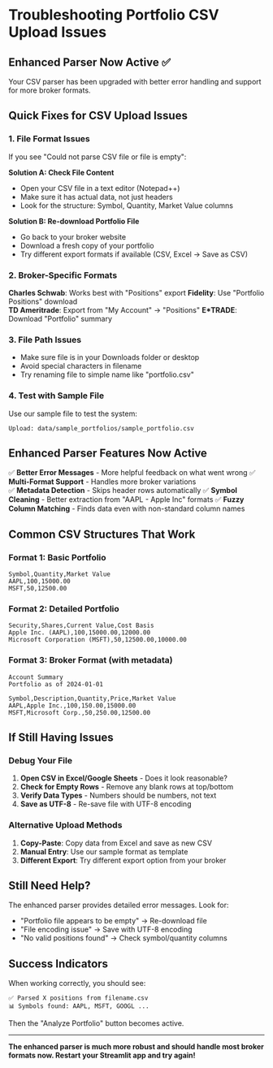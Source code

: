 # Troubleshooting Portfolio CSV Upload Issues

## Enhanced Parser Now Active ✅

Your CSV parser has been upgraded with better error handling and support for more broker formats.

## Quick Fixes for CSV Upload Issues

### 1. **File Format Issues**
If you see "Could not parse CSV file or file is empty":

**Solution A: Check File Content**
- Open your CSV file in a text editor (Notepad++)
- Make sure it has actual data, not just headers
- Look for the structure: Symbol, Quantity, Market Value columns

**Solution B: Re-download Portfolio File**
- Go back to your broker website
- Download a fresh copy of your portfolio
- Try different export formats if available (CSV, Excel → Save as CSV)

### 2. **Broker-Specific Formats**

**Charles Schwab**: Works best with "Positions" export
**Fidelity**: Use "Portfolio Positions" download  
**TD Ameritrade**: Export from "My Account" → "Positions"
**E*TRADE**: Download "Portfolio" summary

### 3. **File Path Issues**
- Make sure file is in your Downloads folder or desktop
- Avoid special characters in filename
- Try renaming file to simple name like "portfolio.csv"

### 4. **Test with Sample File**
Use our sample file to test the system:
```
Upload: data/sample_portfolios/sample_portfolio.csv
```

## Enhanced Parser Features Now Active

✅ **Better Error Messages** - More helpful feedback on what went wrong
✅ **Multi-Format Support** - Handles more broker variations  
✅ **Metadata Detection** - Skips header rows automatically
✅ **Symbol Cleaning** - Better extraction from "AAPL - Apple Inc" formats
✅ **Fuzzy Column Matching** - Finds data even with non-standard column names

## Common CSV Structures That Work

### Format 1: Basic Portfolio
```
Symbol,Quantity,Market Value
AAPL,100,15000.00
MSFT,50,12500.00
```

### Format 2: Detailed Portfolio  
```
Security,Shares,Current Value,Cost Basis
Apple Inc. (AAPL),100,15000.00,12000.00
Microsoft Corporation (MSFT),50,12500.00,10000.00
```

### Format 3: Broker Format (with metadata)
```
Account Summary
Portfolio as of 2024-01-01

Symbol,Description,Quantity,Price,Market Value
AAPL,Apple Inc.,100,150.00,15000.00
MSFT,Microsoft Corp.,50,250.00,12500.00
```

## If Still Having Issues

### Debug Your File
1. **Open CSV in Excel/Google Sheets** - Does it look reasonable?
2. **Check for Empty Rows** - Remove any blank rows at top/bottom
3. **Verify Data Types** - Numbers should be numbers, not text
4. **Save as UTF-8** - Re-save file with UTF-8 encoding

### Alternative Upload Methods
1. **Copy-Paste**: Copy data from Excel and save as new CSV
2. **Manual Entry**: Use our sample format as template
3. **Different Export**: Try different export option from your broker

## Still Need Help?

The enhanced parser provides detailed error messages. Look for:
- "Portfolio file appears to be empty" → Re-download file
- "File encoding issue" → Save with UTF-8 encoding  
- "No valid positions found" → Check symbol/quantity columns

## Success Indicators

When working correctly, you should see:
```
✅ Parsed X positions from filename.csv
📊 Symbols found: AAPL, MSFT, GOOGL ...
```

Then the "Analyze Portfolio" button becomes active.

---

**The enhanced parser is much more robust and should handle most broker formats now. Restart your Streamlit app and try again!**
